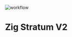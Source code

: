 ![workflow](https://github.com/ccdle12/zig-stratum-v2/actions/workflows/zig.yml/badge.svg)

# Zig Stratum V2

